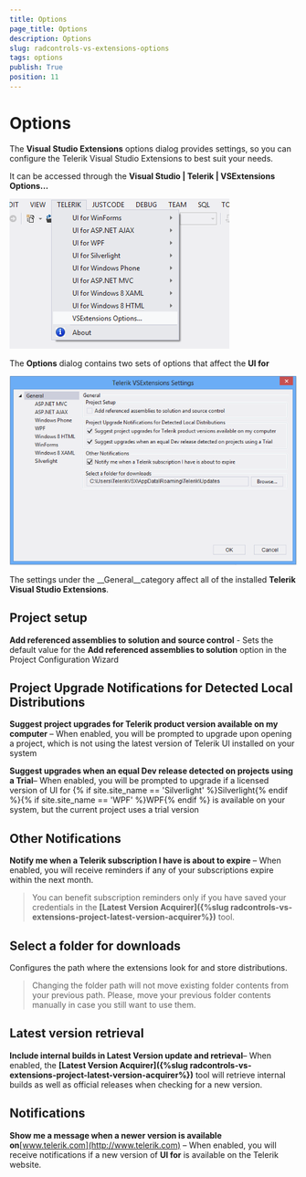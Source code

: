 ```yaml
---
title: Options
page_title: Options
description: Options
slug: radcontrols-vs-extensions-options
tags: options
publish: True
position: 11
---
```


# Options



The __Visual Studio Extensions__ options dialog provides settings, so you can configure the Telerik Visual Studio Extensions to best suit your needs.

It can be accessed through the __Visual Studio | Telerik | VSExtensions Options…__

![VSExtentions Options Dialog Menu](images/VSExtentions_OptionsDialogMenu.png)

The __Options__ dialog contains two sets of options that affect the __UI for__

![VSExtentions Options Dialog General](images/VSExtentions_OptionsDialogGeneral.png)

The settings under the __General__category affect all of the installed __Telerik Visual Studio Extensions__.

## Project setup

__Add referenced assemblies to solution and source control__
          - Sets the default value for the __Add referenced assemblies to solution__ option in the Project Configuration Wizard
        

## Project Upgrade Notifications for Detected Local Distributions


__Suggest project upgrades for Telerik product version available on my computer__ – When enabled, you will be prompted to upgrade upon opening a project, which is not using the latest version of Telerik UI installed on your system

__Suggest upgrades when an equal Dev release detected on projects using a Trial__– When enabled, you will be prompted to upgrade if a licensed version of UI for {% if site.site_name == 'Silverlight' %}Silverlight{% endif %}{% if site.site_name == 'WPF' %}WPF{% endif %} is available on your system, but the current project uses a trial version

## Other Notifications

__Notify me when a Telerik subscription I have is about to expire__ – When enabled, you will receive reminders if any of your subscriptions expire within the next month.
        

>You can benefit subscription reminders only if you have saved your credentials in the __[Latest Version Acquirer]({%slug radcontrols-vs-extensions-project-latest-version-acquirer%})__ tool.
          

## Select a folder for downloads

Configures the path where the extensions look for and store distributions.
            

>Changing the folder path will not move existing folder contents from your previous path. Please, move your previous folder contents manually in case you still want to use them.
              

## Latest version retrieval

__Include internal builds in Latest Version update and retrieval__– When enabled, the __[Latest Version Acquirer]({%slug radcontrols-vs-extensions-project-latest-version-acquirer%})__ tool will retrieve internal builds as well as official releases when checking for a new version.

## Notifications

__Show me a message when a newer version is available on__[www.telerik.com](http://www.telerik.com) – When enabled, you will receive notifications if a new version of __UI for__ is available on the Telerik website.
